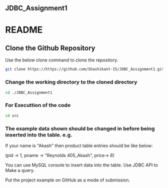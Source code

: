 ## JDBC_Assignment1
# README

## Clone the Github Repository

Use the below clone command to clone the repository.

```bash
git clone https://https://github.com/Shashikant-15/JDBC_Assignment1.git
```
### Change the working directory to the cloned directory

```bash
cd ./JDBC_Assignment1
```
### For Executtion of the code

```bash
cd src
```
### The example data shown should be changed in before being inserted into the table. e.g. 


If your name is "Akash" then product table entries should be like below: 


(pid -> 1, pname -> "Reynolds 405_Akash", price-> 8)

You can use MySQL console to insert data into the table. 
Use JDBC API to Make a query.


Put the project example on GitHub as a mode of submission.
